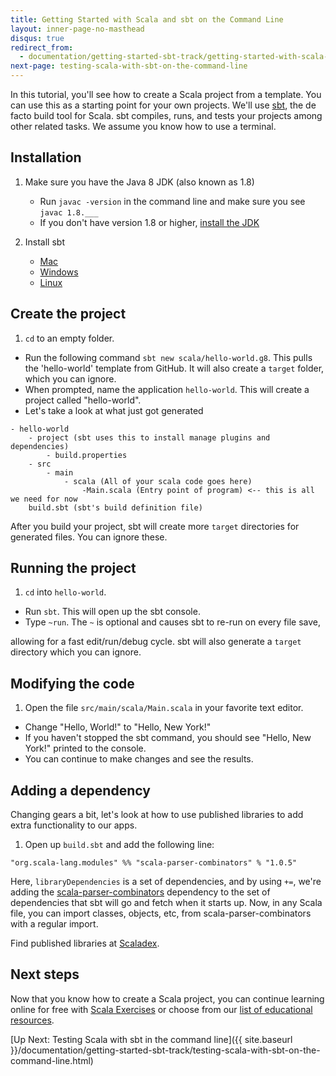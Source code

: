```yaml
---
title: Getting Started with Scala and sbt on the Command Line
layout: inner-page-no-masthead
disqus: true
redirect_from:
  - documentation/getting-started-sbt-track/getting-started-with-scala-and-sbt-on-the-command-line.html
next-page: testing-scala-with-sbt-on-the-command-line
---
```


In this tutorial, you'll see how to create a Scala project from
a template. You can use this as a starting point for your own
projects. We'll use [sbt](http://www.scala-sbt.org/0.13/docs/index.html), the de facto build tool for Scala. sbt compiles,
runs, and tests your projects among other related tasks.
We assume you know how to use a terminal.

## Installation

1. Make sure you have the Java 8 JDK (also known as 1.8)
    * Run `javac -version` in the command line and make sure you see
    `javac 1.8.___`
    * If you don't have version 1.8 or higher, [install the JDK](http://www.oracle.com/technetwork/java/javase/downloads/index.html)

2. Install sbt
    * [Mac](http://www.scala-sbt.org/0.13/docs/Installing-sbt-on-Mac.html)
    * [Windows](http://www.scala-sbt.org/0.13/docs/Installing-sbt-on-Windows.html)
    * [Linux](http://www.scala-sbt.org/0.13/docs/Installing-sbt-on-Linux.html)

## Create the project
1. `cd` to an empty folder.
* Run the following command `sbt new scala/hello-world.g8`.
This pulls the 'hello-world' template from GitHub.
It will also create a `target` folder, which you can ignore.
* When prompted, name the application `hello-world`. This will
create a project called "hello-world".
* Let's take a look at what just got generated

```
- hello-world
    - project (sbt uses this to install manage plugins and dependencies)
        - build.properties
    - src
        - main
            - scala (All of your scala code goes here)
                -Main.scala (Entry point of program) <-- this is all we need for now
    build.sbt (sbt's build definition file)

```

After you build your project, sbt will create more `target` directories
for generated files. You can ignore these.

## Running the project
1. `cd` into `hello-world`.
* Run `sbt`. This will open up the sbt console.
* Type `~run`. The `~` is optional and causes sbt to re-run on every file save,

allowing for a fast edit/run/debug cycle. sbt will also generate a `target` directory
which you can ignore.

## Modifying the code
1. Open the file `src/main/scala/Main.scala` in your favorite text editor.

* Change "Hello, World!" to "Hello, New York!"
* If you haven't stopped the sbt command, you should see "Hello, New York!"
printed to the console.
* You can continue to make changes and see the results.


## Adding a dependency
Changing gears a bit, let's look at how to use published libraries to add
extra functionality to our apps.

1. Open up `build.sbt` and add the following line:

```
"org.scala-lang.modules" %% "scala-parser-combinators" % "1.0.5"
```

Here, `libraryDependencies` is a set of dependencies, and by using `+=`,
we're adding the [scala-parser-combinators](https://index.scala-lang.org/scala/scala-parser-combinators) dependency to the set of dependencies that sbt will go
and fetch when it starts up. Now, in any Scala file, you can import classes,
objects, etc, from scala-parser-combinators with a regular import.

Find published libraries at [Scaladex](https://index.scala-lang.org/).

## Next steps
Now that you know how to create a Scala project, you
can continue learning online for free with [Scala Exercises](http://scala-exercises.org) or choose
from our [list of educational resources](http://scala-lang.org/documentation/).

[Up Next: Testing Scala with sbt in the command line]({{ site.baseurl }}/documentation/getting-started-sbt-track/testing-scala-with-sbt-on-the-command-line.html)
